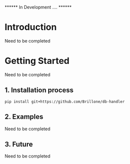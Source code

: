 ****** In Development .... ******

# Introduction
Need to be completed

# Getting Started
Need to be completed


## 1.	Installation process
```shell
pip install git+https://github.com/Brillone/db-handler
```

## 2. Examples

Need to be completed


## 3. Future

Need to be completed
